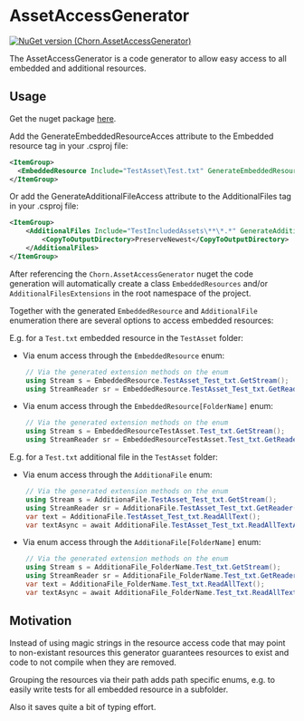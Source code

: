 # AssetAccessGenerator
[![NuGet version (Chorn.AssetAccessGenerator)](https://img.shields.io/nuget/v/Chorn.AssetAccessGenerator.svg?style=flat-square)](https://www.nuget.org/packages/Chorn.AssetAccessGenerator/)


The AssetAccessGenerator is a code generator to allow easy access to all
embedded and additional resources.

## Usage
Get the nuget package [here](https://www.nuget.org/packages/Chorn.AssetAccessGenerator).

Add the GenerateEmbeddedResourceAcces attribute to the Embedded resource tag in your .csproj file:

```xml
<ItemGroup>
  <EmbeddedResource Include="TestAsset\Test.txt" GenerateEmbeddedResourceAccess="true"/>
</ItemGroup>
```

Or add the GenerateAdditionalFileAccess attribute to the AdditionalFiles tag in your .csproj file:

```xml
<ItemGroup>
    <AdditionalFiles Include="TestIncludedAssets\**\*.*" GenerateAdditionalFileAccess="true">
        <CopyToOutputDirectory>PreserveNewest</CopyToOutputDirectory>
    </AdditionalFiles>
</ItemGroup>
```

After referencing the `Chorn.AssetAccessGenerator` nuget the code generation will
automatically create a class `EmbeddedResources` and/or `AdditionalFilesExtensions` in the root namespace of the project.

Together with the generated `EmbeddedResource` and `AdditionalFile` enumeration there are several options to access
embedded resources:

E.g. for a `Test.txt` embedded resource in the `TestAsset` folder:

- Via enum access through the `EmbeddedResource` enum:

```csharp
	// Via the generated extension methods on the enum
	using Stream s = EmbeddedResource.TestAsset_Test_txt.GetStream();
	using StreamReader sr = EmbeddedResource.TestAsset_Test_txt.GetReader();
```

- Via enum access through the `EmbeddedResource[FolderName]` enum:

```csharp
	// Via the generated extension methods on the enum
	using Stream s = EmbeddedResourceTestAsset.Test_txt.GetStream();
	using StreamReader sr = EmbeddedResourceTestAsset.Test_txt.GetReader();
```

E.g. for a `Test.txt` additional file in the `TestAsset` folder:

- Via enum access through the `AdditionaFile` enum:

```csharp
	// Via the generated extension methods on the enum
	using Stream s = AdditionaFile.TestAsset_Test_txt.GetStream();
	using StreamReader sr = AdditionaFile.TestAsset_Test_txt.GetReader();
	var text = AdditionaFile.TestAsset_Test_txt.ReadAllText();
	var textAsync = await AdditionaFile.TestAsset_Test_txt.ReadAllTextAsync();
```

- Via enum access through the `AdditionaFile[FolderName]` enum:

```csharp
	// Via the generated extension methods on the enum
	using Stream s = AdditionaFile_FolderName.Test_txt.GetStream();
	using StreamReader sr = AdditionaFile_FolderName.Test_txt.GetReader();
	var text = AdditionaFile_FolderName.Test_txt.ReadAllText();
	var textAsync = await AdditionaFile_FolderName.Test_txt.ReadAllTextAsync();
```

## Motivation
Instead of using magic strings in the resource access code that may point to non-existant
resources this generator guarantees resources to exist and code to not compile when they are
removed.

Grouping the resources via their path adds path specific enums, e.g. to easily write tests
for all embedded resource in a subfolder.

Also it saves quite a bit of typing effort.
